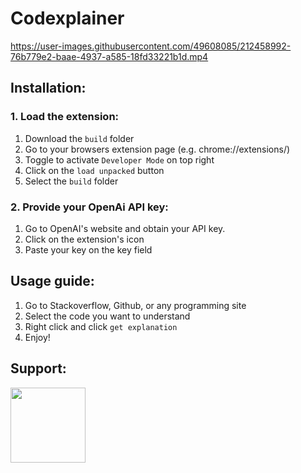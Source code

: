 # Codexplainer

https://user-images.githubusercontent.com/49608085/212458992-76b779e2-baae-4937-a585-18fd33221b1d.mp4

## Installation:

### 1. Load the extension:
1. Download the `build` folder
2. Go to your browsers extension page (e.g. chrome://extensions/)
3. Toggle to activate `Developer Mode` on top right
4. Click on the `load unpacked` button
5. Select the `build` folder

### 2. Provide your OpenAi API key:
1. Go to OpenAI's website and obtain your API key.
2. Click on the extension's icon
3. Paste your key on the key field

## Usage guide:

1. Go to Stackoverflow, Github, or any programming site
2. Select the code you want to understand
3. Right click and click `get explanation`
4. Enjoy!

## Support:

<a href="https://www.buymeacoffee.com/nithur">
<img src="https://camo.githubusercontent.com/862680c88edc05aa2082149628393a6aa90e1d848c78cbd1db283daca709cee5/68747470733a2f2f666972656261736573746f726167652e676f6f676c65617069732e636f6d2f76302f622f74656d706e6f74652d696f2e61707073706f742e636f6d2f6f2f617373657473253246626d632d627574746f6e2e706e673f616c743d6d6564696126746f6b656e3d32383461623139352d353462642d346434662d623161622d323765393638633537396661" width="120px" />
</a>
